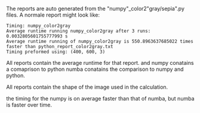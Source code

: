 

The reports are auto generated from the "numpy"_color2"gray/sepia".py files.
A normale report might look like:

```
Timing: numpy_color2gray
Average runtime running numpy_color2gray after 3 runs: 0.0032805601755777993 s
Average runtime running of numpy_color2gray is 550.8963637685022 times faster than python_report_color2gray.txt
Timing preformed using: (400, 600, 3)
```

All reports contain the average runtime for that report. and numpy conatains a comaprison to python
numba conatains the comparison to numpy and python.

All reports contain the shape of the image used in the calculation.

the timing for the numpy is on average faster than that of numba, but numba is faster over time.
